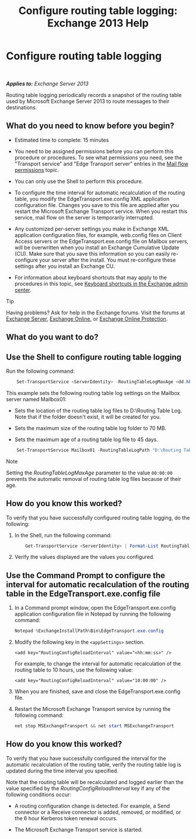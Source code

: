 ﻿---
title: 'Configure routing table logging: Exchange 2013 Help'
TOCTitle: Configure routing table logging
ms:assetid: 7184f8f7-4eb8-468a-aafe-b2d72868f820
ms:mtpsurl: https://technet.microsoft.com/en-us/library/Bb201696(v=EXCHG.150)
ms:contentKeyID: 49289301
ms.date: 12/09/2016
mtps_version: v=EXCHG.150
---

# Configure routing table logging

 

_**Applies to:** Exchange Server 2013_


Routing table logging periodically records a snapshot of the routing table used by Microsoft Exchange Server 2013 to route messages to their destinations.

## What do you need to know before you begin?

  - Estimated time to complete: 15 minutes

  - You need to be assigned permissions before you can perform this procedure or procedures. To see what permissions you need, see the "Transport service" and "Edge Transport server" entries in the [Mail flow permissions](mail-flow-permissions-exchange-2013-help.md) topic.

  - You can only use the Shell to perform this procedure.

  - To configure the time interval for automatic recalculation of the routing table, you modify the EdgeTransport.exe.config XML application configuration file. Changes you save to this file are applied after you restart the Microsoft Exchange Transport service. When you restart this service, mail flow on the server is temporarily interrupted.

  - Any customized per-server settings you make in Exchange XML application configuration files, for example, web.config files on Client Access servers or the EdgeTransport.exe.config file on Mailbox servers, will be overwritten when you install an Exchange Cumulative Update (CU). Make sure that you save this information so you can easily re-configure your server after the install. You must re-configure these settings after you install an Exchange CU.

  - For information about keyboard shortcuts that may apply to the procedures in this topic, see [Keyboard shortcuts in the Exchange admin center](keyboard-shortcuts-in-the-exchange-admin-center-exchange-online-protection-help.md).


> [!TIP]
> Having problems? Ask for help in the Exchange forums. Visit the forums at <A href="https://go.microsoft.com/fwlink/p/?linkid=60612">Exchange Server</A>, <A href="https://go.microsoft.com/fwlink/p/?linkid=267542">Exchange Online</A>, or <A href="https://go.microsoft.com/fwlink/p/?linkid=285351">Exchange Online Protection</A>.



## What do you want to do?

## Use the Shell to configure routing table logging

Run the following command:

```powershell
    Set-TransportService <ServerIdentity> -RoutingTableLogMaxAge <dd.hh:mm:ss> -RoutingTableLogMaxDirectorySize <Size>  -RoutingTableLogPath <LocalFilePath>
```

This example sets the following routing table log settings on the Mailbox server named Mailbox01:

  - Sets the location of the routing table log files to D:\\Routing Table Log. Note that if the folder doesn't exist, it will be created for you.

  - Sets the maximum size of the routing table log folder to 70 MB.

  - Sets the maximum age of a routing table log file to 45 days.

<!-- end list -->

```powershell
    Set-TransportService Mailbox01 -RoutingTableLogPath "D:\Routing Table Log" -RoutingTableLogMaxDirectorySize 70MB -RoutingTableLogMaxAge 45.00:00:00
```


> [!NOTE]
> Setting the <EM>RoutingTableLogMaxAge</EM> parameter to the value <CODE>00:00:00</CODE> prevents the automatic removal of routing table log files because of their age.



## How do you know this worked?

To verify that you have successfully configured routing table logging, do the following:

1.  In the Shell, run the following command:
    
    ```powershell
        Get-TransportService <ServerIdentity> | Format-List RoutingTableLog*
    ```

2.  Verify the values displayed are the values you configured.

## Use the Command Prompt to configure the interval for automatic recalculation of the routing table in the EdgeTransport.exe.config file

1.  In a Command prompt window, open the EdgeTransport.exe.config application configuration file in Notepad by running the following command:
    
    ```powershell
    Notepad %ExchangeInstallPath%Bin\EdgeTransport.exe.config
    ```

2.  Modify the following key in the `<appSettings>` section.
    
    ```command line
    <add key="RoutingConfigReloadInterval" value="<hh:mm:ss>" />
    ```
    
    For example, to change the interval for automatic recalculation of the routing table to 10 hours, use the following value:
    
    ```command line
    <add key="RoutingConfigReloadInterval" value="10:00:00" />
    ```

3.  When you are finished, save and close the EdgeTransport.exe.config file.

4.  Restart the Microsoft Exchange Transport service by running the following command:
    
    ```powershell
    net stop MSExchangeTransport && net start MSExchangeTransport
    ```

## How do you know this worked?

To verify that you have successfully configured the interval for the automatic recalculation of the routing table, verify the routing table log is updated during the time interval you specified.

Note that the routing table will be recalculated and logged earlier than the value specified by the *RoutingConfigReloadInterval* key if any of the following conditions occur:

  - A routing configuration change is detected. For example, a Send connector or a Receive connector is added, removed, or modified, or the 6 hour Kerberos token renewal occurs.

  - The Microsoft Exchange Transport service is started.

